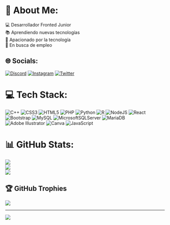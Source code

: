 # 💫 About Me:
💻 Desarrollador Fronted Junior <br>📚 Aprendiendo nuevas tecnologías<br>💾 Apacionado por la tecnología<br>💼 En busca de empleo<br>


## 🌐 Socials:
[![Discord](https://img.shields.io/badge/Discord-%237289DA.svg?logo=discord&logoColor=white)](https://discord.gg/eljuanjo08) [![Instagram](https://img.shields.io/badge/Instagram-%23E4405F.svg?logo=Instagram&logoColor=white)](https://instagram.com/eljuanjo0806) [![Twitter](https://img.shields.io/badge/Twitter-%231DA1F2.svg?logo=Twitter&logoColor=white)](https://twitter.com/eljuanjo_08) 

# 💻 Tech Stack:
![C++](https://img.shields.io/badge/c++-%2300599C.svg?style=for-the-badge&logo=c%2B%2B&logoColor=white) ![CSS3](https://img.shields.io/badge/css3-%231572B6.svg?style=for-the-badge&logo=css3&logoColor=white) ![HTML5](https://img.shields.io/badge/html5-%23E34F26.svg?style=for-the-badge&logo=html5&logoColor=white) ![PHP](https://img.shields.io/badge/php-%23777BB4.svg?style=for-the-badge&logo=php&logoColor=white) ![Python](https://img.shields.io/badge/python-3670A0?style=for-the-badge&logo=python&logoColor=ffdd54) ![R](https://img.shields.io/badge/r-%23276DC3.svg?style=for-the-badge&logo=r&logoColor=white) ![NodeJS](https://img.shields.io/badge/node.js-6DA55F?style=for-the-badge&logo=node.js&logoColor=white) ![React](https://img.shields.io/badge/react-%2320232a.svg?style=for-the-badge&logo=react&logoColor=%2361DAFB) ![Bootstrap](https://img.shields.io/badge/bootstrap-%238511FA.svg?style=for-the-badge&logo=bootstrap&logoColor=white) ![MySQL](https://img.shields.io/badge/mysql-%2300000f.svg?style=for-the-badge&logo=mysql&logoColor=white) ![MicrosoftSQLServer](https://img.shields.io/badge/Microsoft%20SQL%20Server-CC2927?style=for-the-badge&logo=microsoft%20sql%20server&logoColor=white) ![MariaDB](https://img.shields.io/badge/MariaDB-003545?style=for-the-badge&logo=mariadb&logoColor=white) ![Adobe Illustrator](https://img.shields.io/badge/adobe%20illustrator-%23FF9A00.svg?style=for-the-badge&logo=adobe%20illustrator&logoColor=white) ![Canva](https://img.shields.io/badge/Canva-%2300C4CC.svg?style=for-the-badge&logo=Canva&logoColor=white) ![JavaScript](https://img.shields.io/badge/javascript-%23323330.svg?style=for-the-badge&logo=javascript&logoColor=%23F7DF1E)
# 📊 GitHub Stats:
![](https://github-readme-stats.vercel.app/api?username=eljuanjo08&theme=dark&hide_border=true&include_all_commits=false&count_private=false)<br/>
![](https://github-readme-streak-stats.herokuapp.com/?user=eljuanjo08&theme=dark&hide_border=true)<br/>
![](https://github-readme-stats.vercel.app/api/top-langs/?username=eljuanjo08&theme=dark&hide_border=true&include_all_commits=false&count_private=false&layout=compact)

## 🏆 GitHub Trophies
![](https://github-profile-trophy.vercel.app/?username=eljuanjo08&theme=radical&no-frame=false&no-bg=true&margin-w=4)

---
[![](https://visitcount.itsvg.in/api?id=eljuanjo08&icon=0&color=0)](https://visitcount.itsvg.in)

<!-- Proudly created with GPRM ( https://gprm.itsvg.in ) -->
